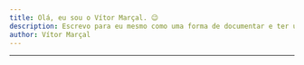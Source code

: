 ```yaml
---
title: Olá, eu sou o Vítor Marçal. 😉
description: Escrevo para eu mesmo como uma forma de documentar e ter um Segundo Cerébro 🧠 !
author: Vítor Marçal
---
```


---